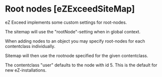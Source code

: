 Root nodes [eZExceedSiteMap]
========================

eZ Exceed implements some custom settings for root-nodes.

The sitemap will use the "rootNode"-setting when in global context.

When adding nodes to an object you may specify root-nodes for each contentclass individually.

Sitemap will then use the rootnode specified for the given contentclass.

The contentclass "user" defaults to the node with id 5. This is the default for new eZ-installations.